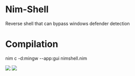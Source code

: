 # Nim-Shell
Reverse shell that can bypass windows defender detection

# Compilation
nim c -d:mingw --app:gui nimshell.nim


<img src="https://github.com/emrekybs/nim-shell/blob/main/1.png">
<img src="https://github.com/emrekybs/nim-shell/blob/main/2.png">
